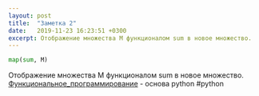 ```yaml
---
layout: post
title:  "Заметка 2"
date:   2019-11-23 16:23:51 +0300
excerpt: Отображение множества M функционалом sum в новое множество. 
---
```


```python
map(sum, M)
```
Отображение множества M функционалом sum в новое множество. [Функциональное_программирование](https://ru.m.wikipedia.org/wiki/Функциональное_программирование) - основа python
#python 
